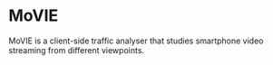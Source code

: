 # MoVIE
MoVIE is a client-side traffic analyser that studies smartphone video streaming from different viewpoints.
